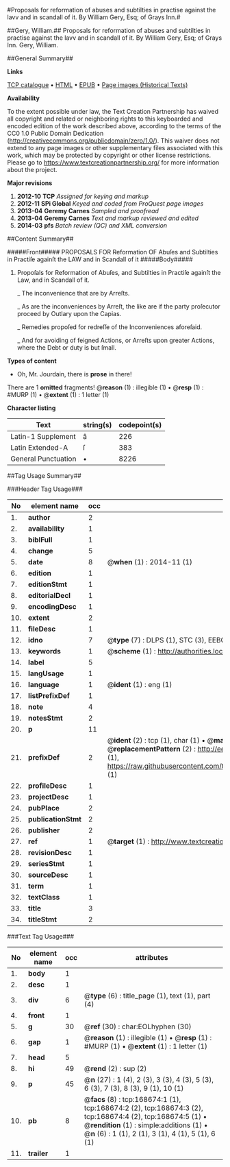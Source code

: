 #Proposals for reformation of abuses and subtilties in practise against the lavv and in scandall of it. By William Gery, Esq; of Grays Inn.#

##Gery, William.##
Proposals for reformation of abuses and subtilties in practise against the lavv and in scandall of it. By William Gery, Esq; of Grays Inn.
Gery, William.

##General Summary##

**Links**

[TCP catalogue](http://www.ota.ox.ac.uk/tcp/)  • 
[HTML](http://tei.it.ox.ac.uk/tcp/Texts-HTML/free/A85/A85961.html)  • 
[EPUB](http://tei.it.ox.ac.uk/tcp/Texts-EPUB/free/A85/A85961.epub) • 
[Page images (Historical Texts)](https://historicaltexts.jisc.ac.uk/eebo-99866817e)

**Availability**

To the extent possible under law, the Text Creation Partnership has waived all copyright and related or neighboring rights to this keyboarded and encoded edition of the work described above, according to the terms of the CC0 1.0 Public Domain Dedication (http://creativecommons.org/publicdomain/zero/1.0/). This waiver does not extend to any page images or other supplementary files associated with this work, which may be protected by copyright or other license restrictions. Please go to https://www.textcreationpartnership.org/ for more information about the project.

**Major revisions**

1. __2012-10__ __TCP__ *Assigned for keying and markup*
1. __2012-11__ __SPi Global__ *Keyed and coded from ProQuest page images*
1. __2013-04__ __Geremy Carnes__ *Sampled and proofread*
1. __2013-04__ __Geremy Carnes__ *Text and markup reviewed and edited*
1. __2014-03__ __pfs__ *Batch review (QC) and XML conversion*

##Content Summary##

#####Front#####
PROPOSALS FOR Reformation OF Abuſes and Subtilties in Practiſe againſt the LAW and in Scandall of it
#####Body#####

1. Propoſals for Reformation of Abuſes, and Subtilties in Practiſe againſt the Law, and in Scandall of it.

    _ The inconvenience that are by Arreſts.

    _ As are the inconveniences by Arreſt, the like are if the party proſecutor proceed by Outlary upon the Capias.

    _ Remedies propoſed for redreſſe of the Inconveniences aforeſaid.

    _ And for avoiding of feigned Actions, or Arreſts upon greater Actions, where the Debt or duty is but ſmall.

**Types of content**

  * Oh, Mr. Jourdain, there is **prose** in there!

There are 1 **omitted** fragments! 
 @__reason__ (1) : illegible (1)  •  @__resp__ (1) : #MURP (1)  •  @__extent__ (1) : 1 letter (1)

**Character listing**


|Text|string(s)|codepoint(s)|
|---|---|---|
|Latin-1 Supplement|â|226|
|Latin Extended-A|ſ|383|
|General Punctuation|•|8226|

##Tag Usage Summary##

###Header Tag Usage###

|No|element name|occ|attributes|
|---|---|---|---|
|1.|__author__|2||
|2.|__availability__|1||
|3.|__biblFull__|1||
|4.|__change__|5||
|5.|__date__|8| @__when__ (1) : 2014-11 (1)|
|6.|__edition__|1||
|7.|__editionStmt__|1||
|8.|__editorialDecl__|1||
|9.|__encodingDesc__|1||
|10.|__extent__|2||
|11.|__fileDesc__|1||
|12.|__idno__|7| @__type__ (7) : DLPS (1), STC (3), EEBO-CITATION (1), PROQUEST (1), VID (1)|
|13.|__keywords__|1| @__scheme__ (1) : http://authorities.loc.gov/ (1)|
|14.|__label__|5||
|15.|__langUsage__|1||
|16.|__language__|1| @__ident__ (1) : eng (1)|
|17.|__listPrefixDef__|1||
|18.|__note__|4||
|19.|__notesStmt__|2||
|20.|__p__|11||
|21.|__prefixDef__|2| @__ident__ (2) : tcp (1), char (1)  •  @__matchPattern__ (2) : ([0-9\-]+):([0-9IVX]+) (1), (.+) (1)  •  @__replacementPattern__ (2) : http://eebo.chadwyck.com/downloadtiff?vid=$1&page=$2 (1), https://raw.githubusercontent.com/textcreationpartnership/Texts/master/tcpchars.xml#$1 (1)|
|22.|__profileDesc__|1||
|23.|__projectDesc__|1||
|24.|__pubPlace__|2||
|25.|__publicationStmt__|2||
|26.|__publisher__|2||
|27.|__ref__|1| @__target__ (1) : http://www.textcreationpartnership.org/docs/. (1)|
|28.|__revisionDesc__|1||
|29.|__seriesStmt__|1||
|30.|__sourceDesc__|1||
|31.|__term__|1||
|32.|__textClass__|1||
|33.|__title__|3||
|34.|__titleStmt__|2||


###Text Tag Usage###

|No|element name|occ|attributes|
|---|---|---|---|
|1.|__body__|1||
|2.|__desc__|1||
|3.|__div__|6| @__type__ (6) : title_page (1), text (1), part (4)|
|4.|__front__|1||
|5.|__g__|30| @__ref__ (30) : char:EOLhyphen (30)|
|6.|__gap__|1| @__reason__ (1) : illegible (1)  •  @__resp__ (1) : #MURP (1)  •  @__extent__ (1) : 1 letter (1)|
|7.|__head__|5||
|8.|__hi__|49| @__rend__ (2) : sup (2)|
|9.|__p__|45| @__n__ (27) : 1 (4), 2 (3), 3 (3), 4 (3), 5 (3), 6 (3), 7 (3), 8 (3), 9 (1), 10 (1)|
|10.|__pb__|8| @__facs__ (8) : tcp:168674:1 (1), tcp:168674:2 (2), tcp:168674:3 (2), tcp:168674:4 (2), tcp:168674:5 (1)  •  @__rendition__ (1) : simple:additions (1)  •  @__n__ (6) : 1 (1), 2 (1), 3 (1), 4 (1), 5 (1), 6 (1)|
|11.|__trailer__|1||
